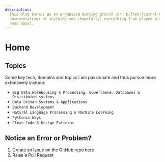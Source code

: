 ```yaml
---
description:
  This blog serves as an organised dumping ground (or 'bullet-journal-esque'
  documentation) of anything and (hopefully) everything I've played with and
  read about.
---
```


# Home

## Topics

Some key tech, domains and topics I am passionate and thus pursue more extensively include:

* `Big Data Warehousing & Processing, Governance, Databases &  Distributed systems`
* `Data Driven Systems & Applications`
* `Backend Development`
* `Natural Language Processing & Machine Learning`
* `Pythonic Ways`
* `Clean Code & Design Patterns`

## Notice an Error or Problem?

1. Create an Issue on the GitHub repo [here](https://github.com/ChristopherLiew/chris-liew-technical-blog/issues)
2. Raise a Pull Request

